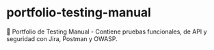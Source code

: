 # portfolio-testing-manual
📌 Portfolio de Testing Manual - Contiene pruebas funcionales, de API y seguridad con Jira, Postman y OWASP.
